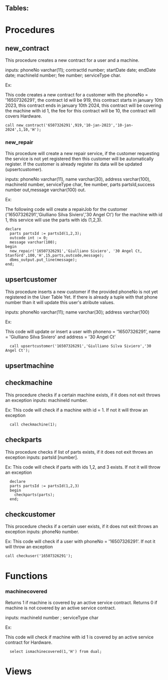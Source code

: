 ## Tables:

# Procedures
## new_contract
This procedure creates a new contract for a user and a machine.


inputs: phoneNo varchar(11); contractId number; startDate date; endDate date; machineId number; fee number; serviceType char.

Ex:

This code creates a new contract for a customer with the phoneNo = '16507326291', the contract Id will be 919, this contract starts in january 10th 2023, this contract ends in january 10th 2024, this contract will be covering the machine with id 1, the fee for this contract will be 10, the contract will covers Hardware.

    call new_contract('6507326291',919,'10-jan-2023','10-jan-2024',1,10,'H');
  
### new_repair

This procedure will create a new repair service, if the customer requesting the service is not yet registered then this customer will be automatically register.
If the customer is already register its data will be updated (upsertcustomer).

inputs: phoneNo varchar(11), name varchar(30), address varchar(100), machineId number, serviceType char, fee number, parts partsId,success number out,message varchar(100) out.

Ex:

The following code will create a repairJob for the customer ('16507326291','Giulliano Silva Siviero','30 Angel Ct') for the machine with id 1, this service will use the parts with ids (1,2,3).
    
    declare
      parts partsId := partsId(1,2,3);
      outcode int := 0;
      message varchar(100);
    begin
      new_repair('16507326291','Giulliano Siviero', '30 Angel Ct, Stanford',100,'H',15,parts,outcode,message);
      dbms_output.put_line(message);
    end;
    
## upsertcustomer
  This procedure inserts a new customer if the provided phoneNo is not yet registered in the User Table Yet. 
  If there is already a tuple with that phone number than it will update this user's atribute values.
  
  inputs: phoneNo varchar(11); name varchar(30); address varchar(100)

  Ex:
  
  This code will update or insert a user with phoneno = '16507326291', name = 'Giulliano Silva Siviero' and address = '30 Angel Ct'
  
  ```
    call upsertcustomer('16507326291','Giulliano Silva Siviero','30 Angel Ct');
  ```
## upsertmachine
  
## checkmachine
  This procedure checks if a certain machine exists, if it does not exit throws an exception
  inputs: machineId number.
  
  Ex: 
  This code will check if a machine with id = 1. If not it will throw an exception
  ```
    call checkmachine(1);
  ```
## checkparts
This procedure checks if list of parts exists, if it does not exit throws an exception
  inputs: partsId [number].
  
  Ex: 
  This code will check if parts with ids 1,2, and 3 exists. If not it will throw an exception
  ```
    declare
    parts partsId := partsId(1,2,3)
    begin
      checkparts(parts);
    end;
  ```
## checkcustomer
   This procedure checks if a certain user exists, if it does not exit throws an exception
  inputs: phoneNo number.
  
  Ex: 
  This code will check if a user with phoneNo = '16507326291'. If not it will throw an exception
  
    call checkuser('16507326291');

# Functions
  ### machinecovered
   Returns 1 if machine is covered by an active service contract. 
   Returns 0 if machine is not covered by an active service contract.
   
   inputs: machineId number ;  serviceType char
   
   Ex:
   
   This code will check if machine with id 1 is covered by an active service contract for Hardware.
    
      select ismachinecovered(1,'H') from dual;
    
# Views
